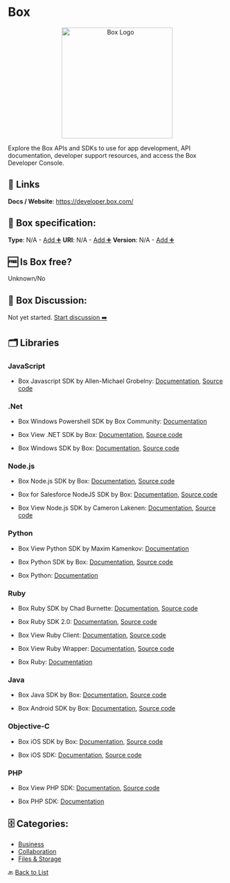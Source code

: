 # Box
<p align="center">
    <img width="256" src="https://raw.githubusercontent.com/apis-list/apis-list/main/apis/box/logo_256x256.png" alt="Box Logo"/>
</p>
Explore the Box APIs and SDKs to use for app development,
API documentation, developer support resources, and access
the Box Developer Console.

##  🔗 Links
**Docs / Website**: https://developer.box.com/

## 🧬 Box specification:
**Type**: N/A - [Add ➕](https://github.com/apis-list/apis-list/edit/main/apis-list.yaml)
**URI**: N/A - [Add ➕](https://github.com/apis-list/apis-list/edit/main/apis-list.yaml)
**Version**: N/A - [Add ➕](https://github.com/apis-list/apis-list/edit/main/apis-list.yaml)

## 🆓 Is Box free?
 Unknown/No 

## 💬 Box Discussion:
Not yet started. [Start discussion ➡️](https://github.com/apis-list/apis-list/discussions/new)

## 🗂️ Libraries
### JavaScript
- Box Javascript SDK by Allen-Michael Grobelny: [Documentation](https://github.com/allenmichael/box-javascript-sdk/blob/master/README.md), [Source code](https://github.com/allenmichael/box-javascript-sdk)

### .Net
- Box Windows Powershell SDK by Box Community: [Documentation](https://github.com/box-community/box-powershell-sdk-v2)

- Box View .NET SDK by Box: [Documentation](https://box-content.readme.io/docs/view-api-sdks), [Source code](https://github.com/crocodoc/dot-net-box-view)

- Box Windows SDK by Box: [Documentation](https://github.com/box/box-windows-sdk-v2/blob/master/README.md), [Source code](https://github.com/box/box-windows-sdk-v2)

### Node.js
-  Box Node.js SDK by Box: [Documentation](https://www.npmjs.com/package/box-node-sdk), [Source code](https://github.com/box/box-node-sdk)

- Box for Salesforce NodeJS SDK by Box: [Documentation](https://github.com/box/box-salesforce-sdk), [Source code](https://github.com/box/box-node-sdk)

- Box View Node.js SDK by Cameron Lakenen: [Documentation](https://www.npmjs.com/package/box-view), [Source code](https://github.com/lakenen/node-box-view)

### Python
- Box View Python SDK by Maxim Kamenkov: [Documentation](https://github.com/caxap/python-boxview)

- Box Python SDK by Box: [Documentation](http://opensource.box.com/box-python-sdk/), [Source code](https://github.com/box/box-python-sdk)

- Box Python: [Documentation](https://github.com/tukutela/box-python)

### Ruby
- Box Ruby SDK by Chad Burnette: [Documentation](http://www.rubydoc.info/gems/boxr/Boxr/Client), [Source code](https://github.com/cburnette/boxr)

- Box Ruby SDK 2.0: [Documentation](https://github.com/attachmentsme/ruby-box), [Source code](https://github.com/attachmentsme/ruby-box)

- Box View Ruby Client: [Documentation](https://github.com/reillyforshaw/box_view), [Source code](https://github.com/reillyforshaw/box_view)

- Box View Ruby Wrapper: [Documentation](https://github.com/kntyskw/box-view-ruby), [Source code](https://github.com/kntyskw/box-view-ruby)

- Box Ruby: [Documentation](https://github.com/jvimal/box-ruby)

### Java
- Box Java SDK by Box: [Documentation](http://opensource.box.com/box-java-sdk/), [Source code](https://github.com/box/box-java-sdk)

- Box Android SDK by Box: [Documentation](https://github.com/box/box-android-sdk-v2/blob/master/README.md), [Source code](https://github.com/box/box-android-sdk-v2)

### Objective-C
- Box iOS SDK by Box: [Documentation](https://github.com/box/box-ios-sdk-v2/blob/master/README.md), [Source code](https://github.com/box/box-ios-sdk-v2)

- Box iOS SDK: [Documentation](https://github.com/box/box-ios-sdk-v2), [Source code](https://github.com/box/box-ios-sdk-v2)

### PHP
- Box View PHP SDK: [Documentation](https://github.com/donutdan4114/box-view-api), [Source code](https://github.com/donutdan4114/box-view-api)

- Box PHP SDK: [Documentation](https://github.com/brunomorency/box-php-sdk)


## 🗄️ Categories:
- [Business](https://github.com/apis-list/apis-list#business-)
- [Collaboration](https://github.com/apis-list/apis-list#collaboration-)
- [Files & Storage](https://github.com/apis-list/apis-list#files--storage-)

🔙  [Back to List](https://github.com/apis-list/apis-list)
